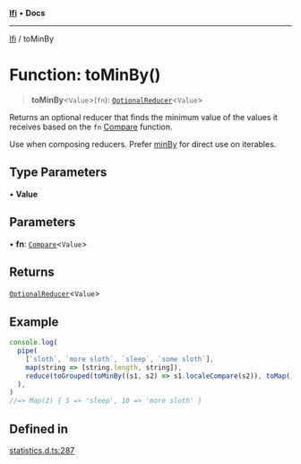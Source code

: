 [**lfi**](../readme.md) • **Docs**

***

[lfi](../globals.md) / toMinBy

# Function: toMinBy()

> **toMinBy**\<`Value`\>(`fn`): [`OptionalReducer`](../type-aliases/OptionalReducer.md)\<`Value`\>

Returns an optional reducer that finds the minimum value of the values it
receives based on the `fn` [Compare](../type-aliases/Compare.md) function.

Use when composing reducers. Prefer [minBy](minBy.md) for direct use on
iterables.

## Type Parameters

• **Value**

## Parameters

• **fn**: [`Compare`](../type-aliases/Compare.md)\<`Value`\>

## Returns

[`OptionalReducer`](../type-aliases/OptionalReducer.md)\<`Value`\>

## Example

```js
console.log(
  pipe(
    [`sloth`, `more sloth`, `sleep`, `some sloth`],
    map(string => [string.length, string]),
    reduce(toGrouped(toMinBy((s1, s2) => s1.localeCompare(s2)), toMap())),
  ),
)
//=> Map(2) { 5 => 'sleep', 10 => 'more sloth' }
```

## Defined in

[statistics.d.ts:287](https://github.com/TomerAberbach/lfi/blob/95b3b82a9fc32cec65089cf86d003d7620dc44fc/src/operations/statistics.d.ts#L287)
